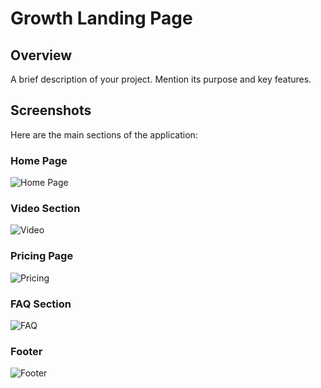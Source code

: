 

# Growth Landing Page

## Overview
A brief description of your project. Mention its purpose and key features.

## Screenshots
Here are the main sections of the application:

### Home Page
![Home Page](https://github.com/user-attachments/assets/9112de02-d020-49d5-8476-623f5349ba37)

### Video Section
![Video](https://github.com/user-attachments/assets/5e371a1e-d85a-48c6-93d2-10bc16f81fd8)

### Pricing Page
![Pricing](https://github.com/user-attachments/assets/cf499b70-5b6b-489b-af33-635b90665e8e)

### FAQ Section
![FAQ](https://github.com/user-attachments/assets/8f7625d6-45ad-4329-8cd3-6701eb5f3918)

### Footer
![Footer](https://github.com/user-attachments/assets/f0fa1674-1e00-4a75-839e-9c234ad1441d)


